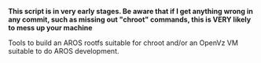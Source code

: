 
**This script is in very early stages. Be aware that if I get
anything wrong in any commit, such as missing out "chroot" 
commands, this is VERY likely to mess up your machine**

Tools to build an AROS rootfs suitable for chroot and/or an OpenVz VM suitable
to do AROS development.
